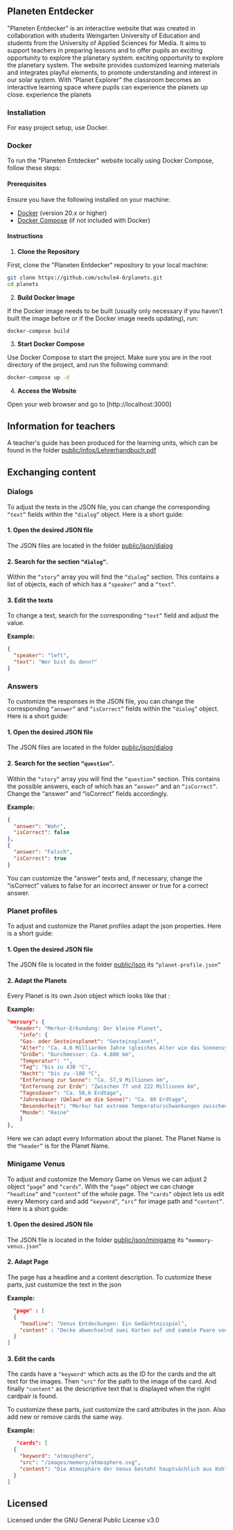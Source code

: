## Planeten Entdecker

"Planeten Entdecker” is an interactive website that was created in collaboration with students
Weingarten University of Education and students from the University of Applied Sciences for Media.
It aims to support teachers in preparing lessons and to offer pupils an exciting opportunity to explore the planetary system.
exciting opportunity to explore the planetary system.
The website provides customized learning materials and integrates playful elements,
to promote understanding and interest in our solar system. With “Planet Explorer”
the classroom becomes an interactive learning space where pupils can experience the planets up close.
experience the planets


### Installation

For easy project setup, use Docker.

### Docker

To run the "Planeten Entdecker" website locally using Docker Compose, follow these steps:

#### Prerequisites

Ensure you have the following installed on your machine:

- [Docker](https://www.docker.com/get-started) (version 20.x or higher)
- [Docker Compose](https://docs.docker.com/compose/install/) (if not included with Docker)

#### Instructions

1. **Clone the Repository**

  First, clone the "Planeten Entdecker" repository to your local machine:

   ```bash
   git clone https://github.com/schule4-0/planets.git
   cd planets
   ```
   

2. **Build Docker Image**

If the Docker image needs to be built (usually only necessary if you haven't built the 			   image before or if the Docker image needs updating), run:

 ```bash 
docker-compose build
```

3. **Start Docker Compose**

Use Docker Compose to start the project. Make sure you are in the root directory of the project, and run the following command:

```bash
docker-compose up -d
```


4. **Access the Website**

Open your web browser and go to [http://localhost:3000]



##  Information for teachers

A teacher's guide has been produced for the learning units, which can be found in the folder [public/infos/Lehrerhandbuch.pdf](https://github.com/schule4-0/planets/tree/main/public/infos/Lehrerhandbuch.pdf)

## Exchanging content


### Dialogs

To adjust the texts in the JSON file, you can change the corresponding `“text”` fields within the `“dialog”` object. Here is a short guide:

#### 1. Open the desired JSON file
The JSON files are located in the folder  [public/json/dialog](https://github.com/schule4-0/planets/tree/main/public/json/dialog)

#### 2. Search for the section `“dialog”`.
Within the `“story”` array you will find the `“dialog”` section. This contains a list of objects, each of which has a `“speaker”` and a `“text”`.
#### 3. Edit the texts
To change a text, search for the corresponding `“text”` field and adjust the value.

**Example:**
```json
{
  "speaker": "left",
  "text": "Wer bist du denn?"
}
````

### Answers

To customize the responses in the JSON file, you can change the corresponding `“answer”` and `“isCorrect”` fields within the `“dialog”` object. Here is a short guide:

#### 1. Open the desired JSON file
The JSON files are located in the folder [public/json/dialog](https://github.com/schule4-0/planets/tree/main/public/json/dialog)


#### 2. Search for the section `“question”`.
Within the `“story”` array you will find the `“question”` section. This contains the possible answers, each of which has an `“answer”` and an `“isCorrect”`.
Change the “answer” and “isCorrect” fields accordingly. 

**Example:**
```json
{
  "answer": "Wahr",
  "isCorrect": false
},
{
  "answer": "Falsch",
  "isCorrect": true
}
````
You can customize the “answer” texts and, if necessary, change the “isCorrect”
values to false for an incorrect answer or true for a correct answer.

### Planet profiles
To adjust and customize the Planet profiles adapt the json properties. Here is a short guide:

#### 1. Open the desired JSON file
The JSON file is located in the folder [public/json](https://github.com/schule4-0/planets/tree/main/public/json)
its `“planet-profile.json”`

#### 2. Adapt the Planets
Every Planet is its own Json object which looks like that :

**Example:**
```json
"mercury": {
  "header": "Merkur-Erkundung: Der kleine Planet",
    "info": {
    "Gas- oder Gesteinsplanet": "Gesteinsplanet",
    "Alter": "Ca. 4.6 Milliarden Jahre (gleiches Alter wie das Sonnensystem)",
    "Größe": "Durchmesser: Ca. 4.880 km",
    "Temperatur": "",
    "Tag": "bis zu 430 °C",
    "Nacht": "bis zu -180 °C",
    "Entfernung zur Sonne": "Ca. 57,9 Millionen km",
    "Entfernung zur Erde": "Zwischen 77 und 222 Millionen km",
    "Tagesdauer": "Ca. 58,6 Erdtage",
    "Jahresdauer (Umlauf um die Sonne)": "Ca. 88 Erdtage",
    "Besonderheit": "Merkur hat extreme Temperaturschwankungen zwischen Tag und Nacht und keine Atmosphäre, die diese Schwankungen ausgleichen könnte.",
    "Monde": "Keine"
    }
},
````

Here we can adapt every Information about the planet. The Planet Name is the `“header”` is for the Planet Name.

### Minigame Venus

To adjust and customize the Memory Game on Venus we can adjust 2 object `“page”` and `“cards”`. With the `“page”` object we can change `“headline”` and `“content”` of the whole page.
The `“cards”` object lets us edit every Memory card and add `“keyword”`, `“src”` for image path and `“content”`. Here is a short guide:

#### 1. Open the desired JSON file
The JSON file is located in the folder [public/json/minigame](https://github.com/schule4-0/planets/tree/main/public/json/minigame)
its `“memmory-venus.json”`
#### 2. Adapt Page
The page has a headline and a content description. To customize these parts, just customize the text in the json

**Example:**
```json
  "page" : [
  {
    "headline": "Venus Entdeckungen: Ein Gedächtnisspiel",
    "content" : "Decke abwechselnd zwei Karten auf und sammle Paare von passenden Bildern, um mehr über die Venus zu lernen."
  }
]
````

#### 3. Edit the cards
The cards have a `"keyword"` which acts as the ID for the cards and the alt text for the images.
Then `"src"` for the path to the image of the card.
And finally `"content"` as the descriptive text that is displayed when the right cardpair is found.

To customize these parts, just customize the card attributes in the json. Also add new or remove cards the same way.

**Example:**
```json
   "cards": [
  {
    "keyword": "atmosphere",
    "src": "/images/memory/atmosphere.svg",
    "content": "Die Atmosphäre der Venus besteht hauptsächlich aus Kohlendioxid und erzeugt einen starken Treibhauseffekt."
  }
]
````


## Licensed
Licensed under the GNU General Public License v3.0